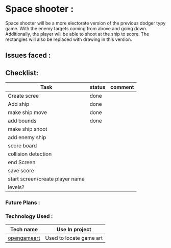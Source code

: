 # Space shooter :

Space shooter will be a more electorate version of the previous dodger typy game.
With the enemy targets coming from above and going down. Additionally, the player will be able to shoot at the ship
to score. The rectangles will also be replaced with drawing in this version.

## Issues faced :

## Checklist:

| Task                            | status | comment |
|---------------------------------|--------|---------|
| Create scree                    | done   |         |
| Add ship                        | done   |         |
| make ship move                  | done   |         |
| add bounds                      | done   |         |
| make ship shoot                 |        |         |
| add enemy ship                  |        |         |
| score board                     |        |         |
| collision detection             |        |         |
| end Screen                      |        |         |
| save score                      |        |         |
| start screen/create player name |        |         |
| levels?                         |        |         |

### Future Plans :

### Technology Used :

| Tech name                                          | Use In project          |
|----------------------------------------------------|-------------------------|
| [opengameart](https://opengameart.org/users/kev93) | Used to locate game art |
